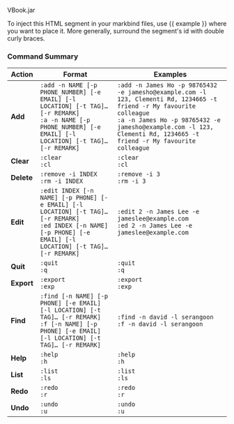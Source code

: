 <variable name="jarFile">VBook.jar</variable>

<variable name="example">
To inject this HTML segment in your markbind files, use {{ example }} where you want to place it.
More generally, surround the segment's id with double curly braces.
</variable>

<variable name="commandSummary">

### Command Summary
| Action         | Format                                                                                                                                                                   | Examples                                                                                                                                                                                                                                           |
|----------------|--------------------------------------------------------------------------------------------------------------------------------------------------------------------------|----------------------------------------------------------------------------------------------------------------------------------------------------------------------------------------------------------------------------------------------------|
| **Add<br>**    | `:add -n NAME [-p PHONE_NUMBER] [-e EMAIL] [-l LOCATION] [-t TAG]… [-r REMARK]`<br>`:a -n NAME [-p PHONE_NUMBER] [-e EMAIL] [-l LOCATION] [-t TAG]… [-r REMARK]`<br>     | `:add -n James Ho -p 98765432 -e jamesho@example.com -l 123, Clementi Rd, 1234665 -t friend -r My favourite colleague`<br>`:a -n James Ho -p 98765432 -e jamesho@example.com -l 123, Clementi Rd, 1234665 -t friend -r My favourite colleague`<br> |
| **Clear<br>**  | `:clear`<br>`:cl`<br>                                                                                                                                                    | `:clear`<br>`:cl`<br>                                                                                                                                                                                                                              |
| **Delete<br>** | `:remove -i INDEX`<br>`:rm -i INDEX`<br>                                                                                                                                 | `:remove -i 3`<br>`:rm -i 3`<br>                                                                                                                                                                                                                   |
| **Edit<br>**   | `:edit INDEX [-n NAME] [-p PHONE] [-e EMAIL] [-l LOCATION] [-t TAG]… [-r REMARK]`<br>`:ed INDEX [-n NAME] [-p PHONE] [-e EMAIL] [-l LOCATION] [-t TAG]… [-r REMARK]`<br> | `:edit 2 -n James Lee -e jameslee@example.com`<br>`:ed 2 -n James Lee -e jameslee@example.com`<br>                                                                                                                                                 |
| **Quit<br>**   | `:quit`<br>`:q`<br>                                                                                                                                                      | `:quit`<br>`:q`<br>                                                                                                                                                                                                                                |
| **Export<br>** | `:export`<br>`:exp`<br>                                                                                                                                                  | `:export`<br>`:exp`<br>                                                                                                                                                                                                                            |
| **Find<br>**   | `:find [-n NAME] [-p PHONE] [-e EMAIL] [-l LOCATION] [-t TAG]… [-r REMARK]`<br>`:f [-n NAME] [-p PHONE] [-e EMAIL] [-l LOCATION] [-t TAG]… [-r REMARK]`<br>              | `:find -n david -l serangoon`<br>`:f -n david -l serangoon`<br>                                                                                                                                                                                    |
| **Help<br>**   | `:help`<br>`:h`<br>                                                                                                                                                      | `:help`<br>`:h`<br>                                                                                                                                                                                                                                |
| **List<br>**   | `:list`<br>`:ls`<br>                                                                                                                                                     | `:list`<br>`:ls`<br>                                                                                                                                                                                                                               |
| **Redo<br>**   | `:redo`<br>`:r`<br>                                                                                                                                                      | `:redo`<br>`:r`<br>                                                                                                                                                                                                                                |
| **Undo<br>**   | `:undo`<br>`:u`<br>                                                                                                                                                      | `:undo`<br>`:u`<br>                                                                                                                                                                                                                                |


</variable>
